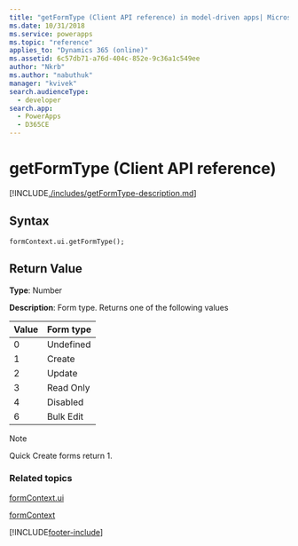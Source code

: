 ```yaml
---
title: "getFormType (Client API reference) in model-driven apps| MicrosoftDocs"
ms.date: 10/31/2018
ms.service: powerapps
ms.topic: "reference"
applies_to: "Dynamics 365 (online)"
ms.assetid: 6c57db71-a76d-404c-852e-9c36a1c549ee
author: "Nkrb"
ms.author: "nabuthuk"
manager: "kvivek"
search.audienceType: 
  - developer
search.app: 
  - PowerApps
  - D365CE
---
```

# getFormType (Client API reference)



[!INCLUDE[./includes/getFormType-description.md](./includes/getFormType-description.md)]

## Syntax

`formContext.ui.getFormType();`

## Return Value

**Type**: Number

**Description**: Form type. Returns one of the following values 

|Value |Form type |
|---|---|
|0|Undefined|
|1|Create|
|2|Update|
|3|Read Only|
|4|Disabled|
|6|Bulk Edit|

>[!NOTE]
>Quick Create forms return 1.


### Related topics

[formContext.ui](../formContext-ui.md)

[formContext](../../clientapi-form-context.md)



[!INCLUDE[footer-include](../../../../../includes/footer-banner.md)]